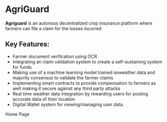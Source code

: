 # AgriGuard
**Agriguard** is an autonous decentralized crop insurance platform where farmers can file a claim for the losses incurred

## Key Features:
- Farmer document verification using OCR
- Integrating an  claim validation system to  create a self-sustaining system for funds 
- Making use of a machine learning model trained onweather data and majority consensus to validate the farmer claims
- Implementing smart contracts to provide compensation to farmers as well making it secure against any third party attacks
- Real time weather data integration by rewarding users for posting accurate data of their location
- Digital Wallet system for viewing/managing user data.

Home Page